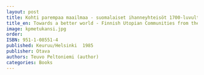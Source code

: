 ```yaml
---
layout: post
title: Kohti parempaa maailmaa - suomalaiset ihanneyhteisöt 1700-luvulta nykypäivään (240s.)
title_en: Towards a better world - Finnish Utopian Communities from the 1700's till today
image: kpmetukansi.jpg
order: 
ISBN: 951-1-08551-4
published: Keuruu/Helsinki  1985
publisher: Otava
authors: Teuvo Peltoniemi (author)
categories: Books
---
```

 

